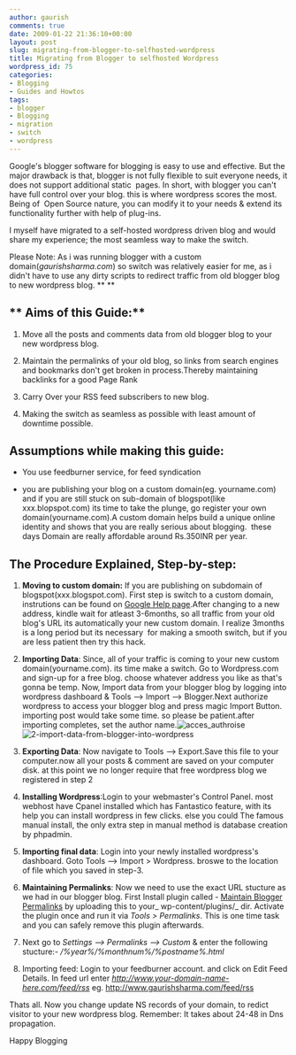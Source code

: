 ```yaml
---
author: gaurish
comments: true
date: 2009-01-22 21:36:10+00:00
layout: post
slug: migrating-from-blogger-to-selfhosted-wordpress
title: Migrating from Blogger to selfhosted Wordpress
wordpress_id: 75
categories:
- Blogging
- Guides and Howtos
tags:
- blogger
- Blogging
- migration
- switch
- wordpress
---
```


Google's blogger software for blogging is easy to use and effective. But the major drawback is that, blogger is not fully flexible to suit everyone needs, it does not support additional static  pages. In short, with blogger you can't have full control over your blog. this is where wordpress scores the most. Being of  Open Source nature, you can modify it to your needs & extend its functionality further with help of plug-ins.

I myself have migrated to a self-hosted wordpress driven blog and would share my experience; the most seamless way to make the switch.

Please Note: As i was running blogger with a custom domain(_gaurishsharma.com_) so switch was relatively easier for me, as i didn't have to use any dirty scripts to redirect traffic from old blogger blog to new wordpress blog.
**
**


## ** Aims of this Guide:**





	
  1. Move all the posts and comments data from old blogger blog to your new wordpress blog.

	
  2. Maintain the permalinks of your old blog, so links from search engines and bookmarks don't get broken in process.Thereby maintaining backlinks for a good Page Rank

	
  3. Carry Over your RSS feed subscribers to new blog.

	
  4. Making the switch as seamless as possible with least amount of downtime possible.




## **Assumptions while making this guide:**





	
  * You use feedburner service, for feed syndication

	
  * you are publishing your blog on a custom domain(eg. yourname.com) and if you are still stuck on sub-domain of blogspot(like xxx.blopspot.com) its time to take the plunge, go register your own domain(yourname.com).A custom domain helps build a unique online identity and shows that you are really serious about blogging.  these days Domain are really affordable around Rs.350INR per year.




## **The Procedure Explained, Step-by-step:**





	
  1. **Moving to custom domain:** If you are publishing on subdomain of blogspot(xxx.blogspot.com). First step is switch to a custom domain, instrutions can be found on [Google Help page](http://help.blogger.com/bin/answer.py?hl=en&answer=55373).After changing to a new address, kindle wait for atleast 3-6months, so all traffic from your old blog's URL its automatically your new custom domain. I realize 3months is a long period but its necessary  for making a smooth switch, but if you are less patient then try this hack.

	
  2. **Importing Data**: Since, all of your traffic is coming to your new custom domain(yourname.com). its time make a switch. Go to Wordpress.com and sign-up for a free blog. choose whatever address you like as that's gonna be temp. Now, Import data from your blogger blog by logging into wordpress dashboard & Tools --> Import --> Blogger.Next authorize wordpress to access your blogger blog and press magic Import Button. importing post would take some time. so please be patient.after importing completes, set the author name.![acces_authroise](http://www.gaurishsharma.com/wp-content/uploads/2009/01/4-grant-access-blogger-google-account-1-600x322-300x161.png)![2-import-data-from-blogger-into-wordpress](http://www.gaurishsharma.com/wp-content/uploads/2009/01/2-import-data-from-blogger-into-wordpress-300x80.png)

	
  3. **Exporting Data**: Now navigate to Tools --> Export.Save this file to your computer.now all your posts & comment are saved on your computer disk. at this point we no longer require that free wordpress blog we registered in step 2

	
  4. **Installing Wordpress**:Login to your webmaster's Control Panel. most webhost have Cpanel installed which has Fantastico feature, with its help you can install wordpress in few clicks. else you could The famous manual install, the only extra step in manual method is database creation by phpadmin.

	
  5. **Importing final data**: Login into your newly installed wordpress's dashboard. Goto Tools --> Import > Wordpress. broswe to the location of file which you saved in step-3.

	
  6. **Maintaining Permalinks**: Now we need to use the exact URL stucture as we had in our blogger blog. First Install plugin called - [Maintain Blogger Permalinks](http://justinsomnia.org/files/wp-maintain-blogger-permalinks-1.0.zip) by uploading this to your_ wp-content/plugins/_ dir. Activate the plugin once and run it via _Tools > Permalinks_. This is one time task and you can safely remove this plugin afterwards.

	
  7. Next go to _Settings --> Permalinks --> Custom_ & enter the following stucture:- _/%year%/%monthnum%/%postname%.html_

	
  8. Importing feed: Login to your feedburner account. and click on Edit Feed Details. In feed url enter _http://www.your-domain-name-here.com/feed/rss_ eg. http://www.gaurishsharma.com/feed/rss


Thats all.
Now you change update NS records of your domain, to redict visitor to your new wordpress blog. Remember: It takes about 24-48 in Dns propagation.

Happy Blogging
